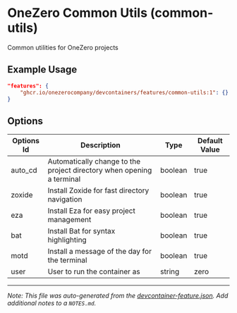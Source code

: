 # OneZero Common Utils (common-utils)

Common utilities for OneZero projects

## Example Usage

```json
"features": {
    "ghcr.io/onezerocompany/devcontainers/features/common-utils:1": {}
}
```

## Options

| Options Id | Description                                                           | Type    | Default Value |
| ---------- | --------------------------------------------------------------------- | ------- | ------------- |
| auto_cd    | Automatically change to the project directory when opening a terminal | boolean | true          |
| zoxide     | Install Zoxide for fast directory navigation                          | boolean | true          |
| eza        | Install Eza for easy project management                               | boolean | true          |
| bat        | Install Bat for syntax highlighting                                   | boolean | true          |
| motd       | Install a message of the day for the terminal                         | boolean | true          |
| user       | User to run the container as                                          | string  | zero          |

---

_Note: This file was auto-generated from the [devcontainer-feature.json](devcontainer-feature.json). Add additional notes to a `NOTES.md`._
